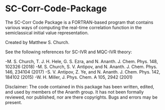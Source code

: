 # SC-Corr-Code-Package
The SC-Corr Code Package is a FORTRAN-based program that contains various ways of computing the real-time correlation function in the semiclassical initial value representation.

Created by Matthew S. Church.

See the following references for SC-IVR and MQC-IVR theory:

-M. S. Church, T. J. H. Hele, G. S. Ezra, and N. Ananth. J. Chem. Phys. 148, 102326 (2018)
-M. S. Church, S. V. Antipov, and N. Ananth. J. Chem. Phys. 146, 234104 (2017)
-S. V. Antipov, Z. Ye, and N. Ananth. J. Chem. Phys. 142, 184102 (2015)
-W. H. Miller, J. Phys. Chem. A 105, 2942 (2001)

Disclaimer: The code contained in this package has been written, edited, and used by members of the Ananth group. It has not been formally reviewed, nor published, nor are there copyrights. Bugs and errors may be present.
